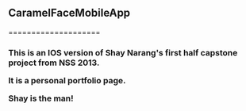 <h2>CaramelFaceMobileApp</h2>
====================

<h3>This is an IOS version of Shay Narang's first half capstone project from NSS 2013.</br>

It is a personal portfolio page.</br>

Shay is the man!</h3>
